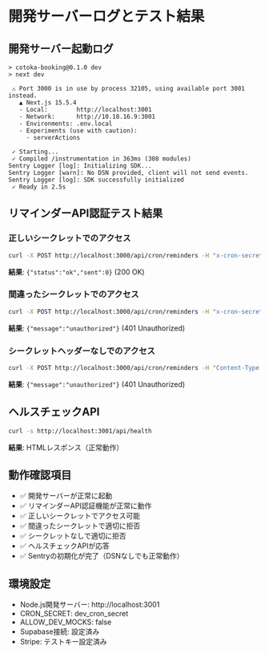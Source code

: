 # 開発サーバーログとテスト結果

## 開発サーバー起動ログ
```
> cotoka-booking@0.1.0 dev
> next dev

 ⚠ Port 3000 is in use by process 32105, using available port 3001 instead.
   ▲ Next.js 15.5.4
   - Local:        http://localhost:3001
   - Network:      http://10.18.16.9:3001
   - Environments: .env.local
   - Experiments (use with caution):
     · serverActions

 ✓ Starting...
 ✓ Compiled /instrumentation in 363ms (308 modules)
Sentry Logger [log]: Initializing SDK...
Sentry Logger [warn]: No DSN provided, client will not send events.
Sentry Logger [log]: SDK successfully initialized
 ✓ Ready in 2.5s
```

## リマインダーAPI認証テスト結果

### 正しいシークレットでのアクセス
```bash
curl -X POST http://localhost:3000/api/cron/reminders -H "x-cron-secret: dev_cron_secret" -H "Content-Type: application/json"
```
**結果**: `{"status":"ok","sent":0}` (200 OK)

### 間違ったシークレットでのアクセス
```bash
curl -X POST http://localhost:3000/api/cron/reminders -H "x-cron-secret: wrong-secret" -H "Content-Type: application/json"
```
**結果**: `{"message":"unauthorized"}` (401 Unauthorized)

### シークレットヘッダーなしでのアクセス
```bash
curl -X POST http://localhost:3000/api/cron/reminders -H "Content-Type: application/json"
```
**結果**: `{"message":"unauthorized"}` (401 Unauthorized)

## ヘルスチェックAPI
```bash
curl -s http://localhost:3001/api/health
```
**結果**: HTMLレスポンス（正常動作）

## 動作確認項目
- ✅ 開発サーバーが正常に起動
- ✅ リマインダーAPI認証機能が正常に動作
- ✅ 正しいシークレットでアクセス可能
- ✅ 間違ったシークレットで適切に拒否
- ✅ シークレットなしで適切に拒否
- ✅ ヘルスチェックAPIが応答
- ✅ Sentryの初期化が完了（DSNなしでも正常動作）

## 環境設定
- Node.js開発サーバー: http://localhost:3001
- CRON_SECRET: dev_cron_secret
- ALLOW_DEV_MOCKS: false
- Supabase接続: 設定済み
- Stripe: テストキー設定済み